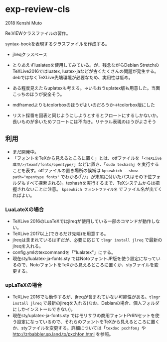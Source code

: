 # exp-review-cls

2018 Kenshi Muto

Re:VIEWクラスファイルの習作。

syntax-bookを表現するクラスファイルを作成する。

- jlreqクラスベース
- とりあえずlualatexを使用してみている。が、残念ながらDebian StretchのTeXLive2016ではluatex, luatex-jaなどが古くたくさんの問題が発生する。debではなくTeXLive先端環境が必要なため、実用性は低め。
- ある程度見えたらuplatexも考える。→いちおうuplatex版も用意した。当面こっちのほうが安全そう。

- mdframedよりもtcolorboxのほうがよいのだろうか→tcolorbox版にした
- リスト採番を図表と同じようにしようとするとフロートにするしかないか。長いものが多いためフロートには不向き。リテラル表現のほうがよさそう

## 利用
- まだ開発中。
- 「フォントをTeXから見えるところに置く」とは、otfファイルを「`<TeXLive環境/>/texmf/fonts/opentype/`」などに置き、「`sudo texhash`」を実行することを表す。otfファイルの置き場所の候補は `kpsewhich --show-path="opentype fonts"` でわかる(「`//`」が末尾に付いたパスはその下位フォルダもすべて探索される)。texhashを実行するまで、TeXシステムからは把握されないことに注意。 `kpsewhich フォントファイル名` でファイル名が出てくればよい。

### LuaLateXの場合
- TeXLive 2016のLuaTeXではjlreqが使用している一部のコマンドが動作しない。
- TeXLive 2017以上(できるだけ先端)を用意する。
- jlreqは含まれているはずだが、必要に応じて `tlmgr install jlreq` で最新のjlreqを入れる。
- config.ymlのtexcommandを「"lualatex"」にする。
- 現在sty/lualatex-ja-fonts.sty ではNotoフォントJP版を使う設定になっているので、NotoフォントをTeXから見えるところに置くか、styファイルを変更する。

### upLaTeXの場合
- TeXLive 2016でも動作するが、jlreqが含まれていない可能性がある。`tlmgr install jlreq` で最新のjlreqを入れる(なお、Debianの場合、個人フォルダにしかインストールできない)。
- 現在sty/uplatex-ja-fonts.sty ではモリサワの商用フォントPr6Nセットを使う設定になっているので、それらのフォントをTeXから見えるところに置くか、styファイルを変更する。詳細については「`texdoc pxchfon`」や http://zrbabbler.sp.land.to/pxchfon.html を参照。
